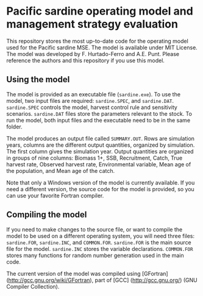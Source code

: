 Pacific sardine operating model and management strategy evaluation
==========================================================================================

This repository stores the most up-to-date code for the operating model used for the Pacific sardine MSE. The model is available under MIT License. The model was developed by F. Hurtado-Ferro and A.E. Punt. Please reference the authors and this repository if you use this model.

Using the model
-----------------
The model is provided as an executable file (`sardine.exe`). To use the model, two input files are required: `sardine.SPEC`, and `sardine.DAT`. `sardine.SPEC` controls the model, harvest control rule and sensitivity scenarios. `sardine.DAT` files store the parameters relevant to the stock. To run the model, both input files and the executable need to be in the same folder.

The model produces an output file called `SUMMARY.OUT`. Rows are simulation years, columns are the different output quantities, organized by simulation. The first column gives the simulation year. Output quantities are organized in groups of nine columns: Biomass 1+, SSB, Recruitment, Catch, True harvest rate, Observed harvest rate, Environmental variable, Mean age of the population, and Mean age of the catch. 

Note that only a Windows version of the model is currently available. If you need a different version, the source code for the model is provided, so you can use your favorite Fortran compiler. 

Compiling the model
---------------------
If you need to make changes to the source file, or want to compile the model to be used on a different operating system, you will need three files: `sardine.FOR`, `sardine.INC`, and `COMMON.FOR`. `sardine.FOR` is the main source file for the model. `sardine.INC` stores the variable declarations. `COMMON.FOR` stores many functions for random number generation used in the main code. 

The current version of the model was compiled using [GFortran] (http://gcc.gnu.org/wiki/GFortran), part of [GCC] (http://gcc.gnu.org/) (GNU Compiler Collection).

